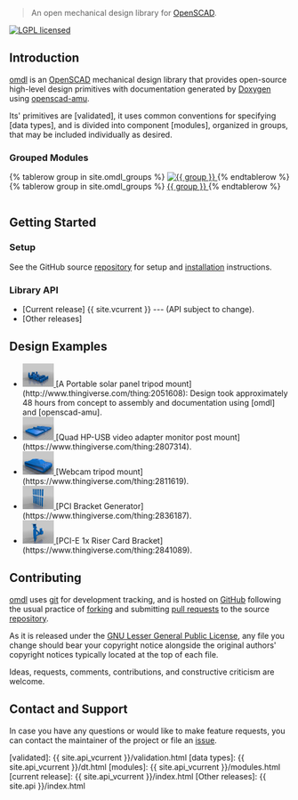 > An open mechanical design library for [OpenSCAD].

[![LGPL licensed](https://img.shields.io/badge/license-LGPL-blue.svg?style=flat)](https://raw.githubusercontent.com/royasutton/omdl/master/lgpl-2.1.txt)


Introduction
------------

[omdl] is an [OpenSCAD] mechanical design library that provides
open-source high-level design primitives with documentation generated
by [Doxygen] using [openscad-amu].

Its' primitives are [validated], it uses common conventions for
specifying [data types], and is divided into component [modules],
organized in groups, that may be included individually as desired.


### Grouped Modules ###

<table>
  {% tablerow group in site.omdl_groups %}
    <a href="{{ site.api_vcurrent }}/group__{{ group }}.svg">
      <img src="{{ site.api_vcurrent }}/group__{{ group }}.svg"
        alt="{{ group }}" />
    </a>
  {% endtablerow %}
  {% tablerow group in site.omdl_groups %}
    <a href="{{ site.api_vcurrent }}/group__{{ group }}.html">
      {{ group }}
    </a>
  {% endtablerow %}
</table>


Getting Started
---------------


### Setup ###

See the GitHub source [repository] for setup and [installation]
instructions.


### Library API ###

* [Current release] {{ site.vcurrent }} --- (API subject to change).
* [Other releases]


Design Examples
---------------

* <a href="examples/solar_mount.jpg">
    <img src="examples/solar_mount.jpg" alt="solar mount" height="42" />
  </a>
  [A Portable solar panel tripod mount](http://www.thingiverse.com/thing:2051608):
  Design took approximately 48 hours from concept to assembly and
  documentation using [omdl] and [openscad-amu].
* <a href="examples/hp_usb_vid.jpg">
    <img src="examples/hp_usb_vid.jpg" alt="solar mount" height="42" />
  </a>
  [Quad HP-USB video adapter monitor post mount](https://www.thingiverse.com/thing:2807314).
* <a href="examples/webcam_mount.jpg">
    <img src="examples/webcam_mount.jpg" alt="solar mount" height="42" />
  </a>
  [Webcam tripod mount](https://www.thingiverse.com/thing:2811619).
* <a href="examples/pci_bracket.jpg">
    <img src="examples/pci_bracket.jpg" alt="solar mount" height="42" />
  </a>
  [PCI Bracket Generator](https://www.thingiverse.com/thing:2836187).
* <a href="examples/pcie_riser.jpg">
    <img src="examples/pcie_riser.jpg" alt="solar mount" height="42" />
  </a>
  [PCI-E 1x Riser Card Bracket](https://www.thingiverse.com/thing:2841089).

Contributing
------------

[omdl] uses [git] for development tracking, and is hosted on [GitHub]
following the usual practice of [forking] and submitting [pull requests]
to the source [repository].

As it is released under the [GNU Lesser General Public License], any
file you change should bear your copyright notice alongside the
original authors' copyright notices typically located at the top of
each file.

Ideas, requests, comments, contributions, and constructive criticism
are welcome.


Contact and Support
-------------------

In case you have any questions or would like to make feature requests,
you can contact the maintainer of the project or file an [issue].


[validated]: {{ site.api_vcurrent }}/validation.html
[data types]: {{ site.api_vcurrent }}/dt.html
[modules]: {{ site.api_vcurrent }}/modules.html
[current release]: {{ site.api_vcurrent }}/index.html
[Other releases]: {{ site.api }}/index.html


[GNU Lesser General Public License]: https://www.gnu.org/licenses/lgpl.html

[omdl]: https://royasutton.github.io/omdl
[repository]: https://github.com/royasutton/omdl
[issue]: https://github.com/royasutton/omdl/issues

[installation]: https://github.com/royasutton/omdl#recommended-install-method

[openscad-amu]: https://royasutton.github.io/openscad-amu

[Doxygen]: http://www.stack.nl/~dimitri/doxygen/index.html
[Doxygen markups]: http://www.stack.nl/~dimitri/doxygen/manual/commands.html

[OpenSCAD]: http://www.openscad.org

[git]: http://git-scm.com
[GitHub]: http://github.com
[forking]: http://help.github.com/forking
[pull requests]: https://help.github.com/articles/about-pull-requests
